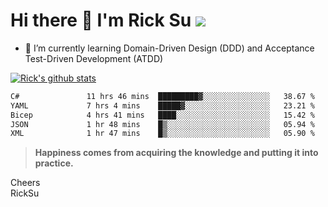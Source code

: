 # Hi there 👋 I'm Rick Su ![](https://komarev.com/ghpvc/?username=ricksu978)
<!--
**ricksu978/ricksu978** is a ✨ _special_ ✨ repository because its `README.md` (this file) appears on your GitHub profile.

Here are some ideas to get you started:

- 🔭 I’m currently working on ...
-->
- 🌱 I’m currently learning Domain-Driven Design (DDD) and Acceptance Test-Driven Development (ATDD)
<!--
- 👯 I’m looking to collaborate on ...
- 🤔 I’m looking for help with ...
- 💬 Ask me about ...
- 📫 How to reach me: ...
- 😄 Pronouns: ...
- ⚡ Fun fact: ...
-->
[![Rick's github stats](https://github-readme-stats.vercel.app/api?username=ricksu978&theme=dark)](https://github.com/ricksu978/ricksu978)

<!--START_SECTION:waka-->

```txt
C#               11 hrs 46 mins  █████████▓░░░░░░░░░░░░░░░   38.67 %
YAML             7 hrs 4 mins    █████▓░░░░░░░░░░░░░░░░░░░   23.21 %
Bicep            4 hrs 41 mins   ████░░░░░░░░░░░░░░░░░░░░░   15.42 %
JSON             1 hr 48 mins    █▒░░░░░░░░░░░░░░░░░░░░░░░   05.94 %
XML              1 hr 47 mins    █▒░░░░░░░░░░░░░░░░░░░░░░░   05.90 %
```

<!--END_SECTION:waka-->

> **Happiness comes from acquiring the knowledge and putting it into practice.**

Cheers  
RickSu 
